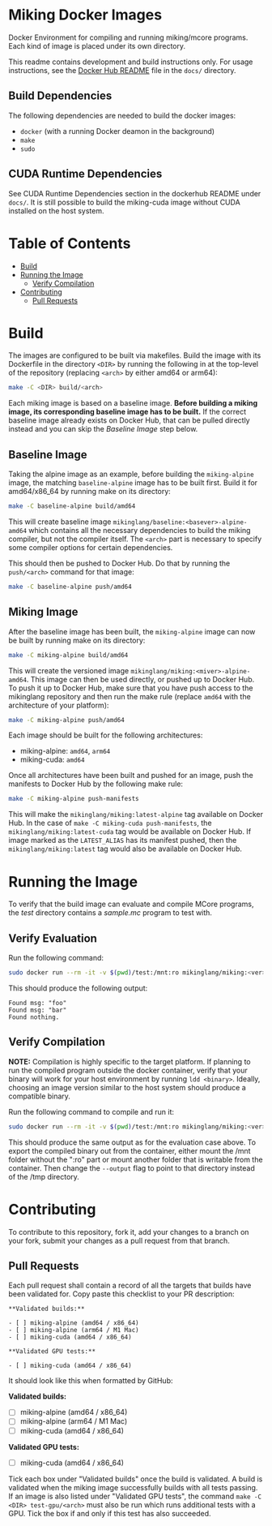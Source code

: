 # Miking Docker Images
Docker Environment for compiling and running miking/mcore programs. Each kind
of image is placed under its own directory.

This readme contains development and build instructions only. For usage
instructions, see the [Docker Hub README](docs/dockerhub-README.md) file in the
`docs/` directory.

## Build Dependencies

The following dependencies are needed to build the docker images:

* `docker` (with a running Docker deamon in the background)
* `make`
* `sudo`

## CUDA Runtime Dependencies

See CUDA Runtime Dependencies section in the dockerhub README under `docs/`. It
is still possible to build the miking-cuda image without CUDA installed on the
host system.

# Table of Contents

 * [Build](#build)
 * [Running the Image](#running-the-image)
   * [Verify Compilation](#verify-compilation)
 * [Contributing](#contributing)
   * [Pull Requests](#pull-requests)

# Build

The images are configured to be built via makefiles. Build the image with its
Dockerfile in the directory `<DIR>` by running the following in at the
top-level of the repository (replacing `<arch>` by either amd64 or arm64):

```sh
make -C <DIR> build/<arch>
```

Each miking image is based on a baseline image. **Before building a miking
image, its corresponding baseline image has to be built.** If the correct
baseline image already exists on Docker Hub, that can be pulled directly
instead and you can skip the _Baseline Image_ step below.

## Baseline Image

Taking the alpine image as an example, before building the `miking-alpine`
image, the matching `baseline-alpine` image has to be built first. Build it
for amd64/x86_64 by running make on its directory:

```sh
make -C baseline-alpine build/amd64
```

This will create baseline image `mikinglang/baseline:<basever>-alpine-amd64`
which contains all the necessary dependencies to build the miking compiler, but
not the compiler itself. The `<arch>` part is necessary to specify some
compiler options for certain dependencies.

This should then be pushed to Docker Hub. Do that by running the `push/<arch>`
command for that image:

```sh
make -C baseline-alpine push/amd64
```

## Miking Image

After the baseline image has been built, the `miking-alpine` image can now be
built by running make on its directory:

```sh
make -C miking-alpine build/amd64
```

This will create the versioned image `mikinglang/miking:<miver>-alpine-amd64`.
This image can then be used directly, or pushed up to Docker Hub. To push it up
to Docker Hub, make sure that you have push access to the mikinglang repository
and then run the make rule (replace `amd64` with the architecture of your
platform):

```sh
make -C miking-alpine push/amd64
```

Each image should be built for the following architectures:

 * miking-alpine: `amd64`, `arm64`
 * miking-cuda: `amd64`

Once all architectures have been built and pushed for an image, push the
manifests to Docker Hub by the following make rule:

```sh
make -C miking-alpine push-manifests
```

This will make the `mikinglang/miking:latest-alpine` tag available on Docker
Hub. In the case of `make -C miking-cuda push-manifests`, the
`mikinglang/miking:latest-cuda` tag would be available on Docker Hub. If image
marked as the `LATEST_ALIAS` has its manifest pushed, then the
`mikinglang/miking:latest` tag would also be available on Docker Hub.

# Running the Image

To verify that the build image can evaluate and compile MCore programs, the
_test_ directory contains a _sample.mc_ program to test with.

## Verify Evaluation

Run the following command:

```sh
sudo docker run --rm -it -v $(pwd)/test:/mnt:ro mikinglang/miking:<ver> mi eval /mnt/sample.mc
```

This should produce the following output:

```
Found msg: "foo"
Found msg: "bar"
Found nothing.
```

## Verify Compilation

**NOTE:** Compilation is highly specific to the target platform. If planning to
run the compiled program outside the docker container, verify that your binary
will work for your host environment by running `ldd <binary>`. Ideally,
choosing an image version similar to the host system should produce a
compatible binary.

Run the following command to compile and run it:

```sh
sudo docker run --rm -it -v $(pwd)/test:/mnt:ro mikinglang/miking:<ver> bash -c "mi compile /mnt/sample.mc --output /tmp/sample && /tmp/sample"
```

This should produce the same output as for the evaluation case above. To export
the compiled binary out from the container, either mount the /mnt folder
without the ":ro" part or mount another folder that is writable from the
container. Then change the `--output` flag to point to that directory instead
of the /tmp directory.

# Contributing

To contribute to this repository, fork it, add your changes to a branch on your
fork, submit your changes as a pull request from that branch.

## Pull Requests

Each pull request shall contain a record of all the targets that builds have
been validated for. Copy paste this checklist to your PR description:

```
**Validated builds:**

- [ ] miking-alpine (amd64 / x86_64)
- [ ] miking-alpine (arm64 / M1 Mac)
- [ ] miking-cuda (amd64 / x86_64)

**Validated GPU tests:**

- [ ] miking-cuda (amd64 / x86_64)
```

It should look like this when formatted by GitHub:

**Validated builds:**

- [ ] miking-alpine (amd64 / x86_64)
- [ ] miking-alpine (arm64 / M1 Mac)
- [ ] miking-cuda (amd64 / x86_64)

**Validated GPU tests:**

- [ ] miking-cuda (amd64 / x86_64)

Tick each box under "Validated builds" once the build is validated. A build is
validated when the miking image successfully builds with all tests passing. If
an image is also listed under "Validated GPU tests", the command
`make -C <DIR> test-gpu/<arch>` must also be run which runs additional tests
with a GPU. Tick the box if and only if this test has also succeeded.
